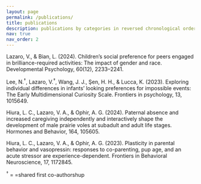 ```yaml
---
layout: page
permalink: /publications/
title: publications
description: publications by categories in reversed chronological order. generated by jekyll-scholar.
nav: true
nav_order: 2
---
```


Lazaro, V., & Bian, L. (2024). Children’s social preference for peers engaged in brilliance-required activities: The impact of gender and race. Developmental Psychology, 60(12), 2233–2241. 

Lee, N.<sup>†</sup>, Lazaro, V.<sup>†</sup>, Wang, J. J., Şen, H. H., & Lucca, K. (2023). Exploring individual differences in infants’ looking preferences for impossible events: The Early Multidimensional Curiosity Scale. Frontiers in psychology, 13, 1015649.

Hiura, L. C., Lazaro, V. A., & Ophir, A. G. (2024). Paternal absence and increased caregiving independently and interactively shape the development of male prairie voles at subadult and adult life stages. Hormones and Behavior, 164, 105605.

Hiura, L. C., Lazaro, V. A., & Ophir, A. G. (2023). Plasticity in parental behavior and vasopressin: responses to co-parenting, pup age, and an acute stressor are experience-dependent. Frontiers in Behavioral Neuroscience, 17, 1172845.


<sup>†</sup> = =shared first co-authorshup

